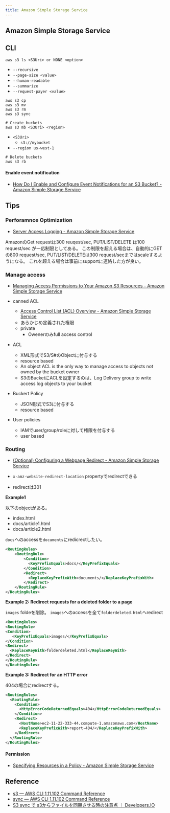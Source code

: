 ```yaml
---
title: Amazon Simple Storage Service
---
```


## Amazon Simple Storage Service

## CLI

```
aws s3 ls <S3Uri> or NONE <option>
```

* `--recursive`
* `--page-size <value>`
* `--human-readable`
* `--summarize`
* `--request-payer <value>`

```
aws s3 cp
aws s3 mv
aws s3 rm
aws s3 sync
```

```
# Create buckets
aws s3 mb <S3Uri> <region>
```

* `<S3Uri>`
    * `s3://mybucket`
* `--region us-west-1`

```
# Delete buckets
aws s3 rb
```

#### Enable event notification
* [How Do I Enable and Configure Event Notifications for an S3 Bucket? \- Amazon Simple Storage Service](https://docs.aws.amazon.com/AmazonS3/latest/user-guide/enable-event-notifications.html)

## Tips

### Perforamnce Optimization
* [Server Access Logging - Amazon Simple Storage Service](https://docs.aws.amazon.com/AmazonS3/latest/dev/ServerLogs.html)

AmazonのGet requestは300 reuqest/sec, PUT/LIST/DELETE は100 request/sec が一応制限としてある。
この制限を超える場合は、自動的にGETの800 request/sec, PUT/LIST/DELETEは300 request/secまではscaleするようになる。
これを超える場合は事前にsupportに連絡した方が良い。

### Manage access
* [Managing Access Permissions to Your Amazon S3 Resources - Amazon Simple Storage Service](http://docs.aws.amazon.com/AmazonS3/latest/dev/s3-access-control.html)


* canned ACL
    * [Access Control List (ACL) Overview - Amazon Simple Storage Service](https://docs.aws.amazon.com/AmazonS3/latest/dev/acl-overview.html#canned-acl)
    * あらかじめ定義された権限
    * private
        * Owenerのみfull access control
* ACL
    * XML形式でS3/S#のObjectに付与する
    * resource based
    * An object ACL is the only way to manage access to objects not owned by the bucket owner
    * S3のBucketにACLを設定するのは、Log Delivery group to write access log objects to your bucket 
* Buckert Policy
    * JSON形式でS3に付与する
    * resource based
* User policies
    * IAMでuser/group/roleに対して権限を付与する
    * user based

### Routing
* [(Optional) Configuring a Webpage Redirect - Amazon Simple Storage Service](http://docs.aws.amazon.com/AmazonS3/latest/dev/how-to-page-redirect.html)

* `x-amz-website-redirect-location` propertyでredirectできる
* redirectは301


**Example1**

以下のobjectがある。

* index.html
* docs/article1.html
* docs/article2.html

`docs`へのaccessを`documents`にredicrectしたい。

```xml
<RoutingRules>
    <RoutingRule>
        <Condition>
          <KeyPrefixEquals>docs/</KeyPrefixEquals>
        </Condition>
        <Redirect>
          <ReplaceKeyPrefixWith>documents/</ReplaceKeyPrefixWith>
        </Redirect>
    </RoutingRule>
</RoutingRules>
```

**Example 2: Redirect requests for a deleted folder to a page**

`images` foldeを削除。
`images`へのaccessを全て`folderdeleted.html`へredirect

```xml
<RoutingRules>
<RoutingRule>
<Condition>
   <KeyPrefixEquals>images/</KeyPrefixEquals>
</Condition>
<Redirect>
  <ReplaceKeyWith>folderdeleted.html</ReplaceKeyWith>
</Redirect>
</RoutingRule>
</RoutingRules>
```

**Example 3: Redirect for an HTTP error**

404の場合にredirectする。

```xml
<RoutingRules>
  <RoutingRule>
    <Condition>
      <HttpErrorCodeReturnedEquals>404</HttpErrorCodeReturnedEquals>
    </Condition>
    <Redirect>
      <HostName>ec2-11-22-333-44.compute-1.amazonaws.com</HostName>
      <ReplaceKeyPrefixWith>report-404/</ReplaceKeyPrefixWith>
    </Redirect>
  </RoutingRule>
</RoutingRules>
```

#### Permission
* [Specifying Resources in a Policy \- Amazon Simple Storage Service](https://docs.aws.amazon.com/AmazonS3/latest/dev/s3-arn-format.html)


## Reference
* [s3 — AWS CLI 1.11.102 Command Reference](http://docs.aws.amazon.com/cli/latest/reference/s3/)
* [sync — AWS CLI 1.11.102 Command Reference](http://docs.aws.amazon.com/cli/latest/reference/s3/sync.html)
* [S3 sync で s3からファイルを同期させる時の注意点 ｜ Developers.IO](http://dev.classmethod.jp/cloud/aws/s3-sync-exact-timestamps/)
